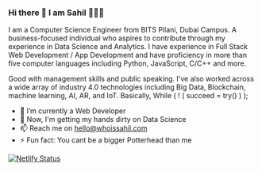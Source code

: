 ### Hi there 👋 I am Sahil 🤷🏼‍♂️
I am a Computer Science Engineer from BITS Pilani, Dubai Campus. A business-focused individual who aspires to contribute through my experience in Data Science and Analytics. I have experience in Full Stack Web Development / App Development and have proficiency in more than five computer languages including Python, JavaScript, C/C++ and more.

Good with management skills and public speaking. I've also worked across a wide array of industry 4.0 technologies including Big Data, Blockchain, machine learning, AI, AR, and IoT. Basically, While ( ! ( succeed = try() ) ); 

- 🔭 I’m currently a Web Developer
- 🌱 Now, I'm getting my hands dirty on Data Science 
- 📫 Reach me on hello@whoissahil.com
- ⚡ Fun fact: You cant be a bigger Potterhead than me


[![Netlify Status](https://api.netlify.com/api/v1/badges/c3f70432-bd8f-491a-ac71-f0196048ca2e/deploy-status)](https://app.netlify.com/sites/whoissahil/deploys)
